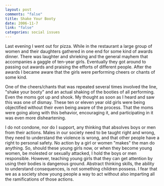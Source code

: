 ```yaml
--- 
layout: post
comments: "false"
title: Shake Your Booty
date: 2006-11-7
link: "false"
categories: social issues
---
```

Last evening I went out for pizza. While in the restaurant a large group of women and their daughters gathered in one end for some kind of awards dinner. There was laughter and shrieking and the general mayhem that accompanies a gaggle of ten-year girls. Eventually they got around to passing out awards and praising the efforts of different people. After the awards I became aware that the girls were performing cheers or chants of some kind.

One of the cheers/chants that was repeated several times involved the line, "shake your booty" and an actual shaking of the booties of all performing. Even the moms got up and shook. My thought as soon as I heard and saw this was one of dismay. These ten or eleven year old girls were being objectified without their even being aware of the process. That the moms were going along with this behavior, encouraging it, and participating in it was even more disheartening.

I do not condone, nor do I support, any thinking that absolves boys or men from their actions. Males in our society need to be taught right and wrong, they need to understand the violence is wrong, and that other people have a right to personal safety. No action by a girl or women "makes" the man do anything. So, should these young girls now, or when they become young women, be molested or sexually attacked, I hold the boys or men responsible. However, teaching young girls that they can get attention by using their bodies is dangerous ground. Abstract thinking skills, the ability to understand consequences, is not something children possess. I fear that we as a society show young people a way to act without also imparting all the ramifications of those actions.
